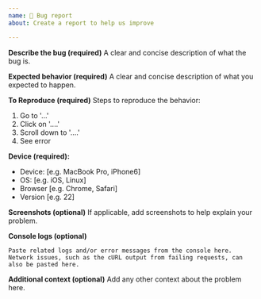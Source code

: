 ```yaml
---
name: 🐛 Bug report
about: Create a report to help us improve

---
```


<!-------------------------------------------------------------------------
 | Thanks for opening an issue! 🎉
 | First, please make sure this issue is not already reported by browsing
 | https://github.com/livepeer/livepeerjs/issues
 -------------------------------------------------------------------------->

**Describe the bug (required)**
A clear and concise description of what the bug is.

**Expected behavior (required)**
A clear and concise description of what you expected to happen.

**To Reproduce (required)**
Steps to reproduce the behavior:
1. Go to '...'
2. Click on '....'
3. Scroll down to '....'
4. See error

**Device (required):**
 - Device: [e.g. MacBook Pro, iPhone6]
 - OS: [e.g. iOS, Linux]
 - Browser [e.g. Chrome, Safari]
 - Version [e.g. 22]
 
**Screenshots (optional)**
If applicable, add screenshots to help explain your problem.

**Console logs (optional)**
```
Paste related logs and/or error messages from the console here.
Network issues, such as the cURL output from failing requests, can also be pasted here.
```

**Additional context (optional)**
Add any other context about the problem here.
